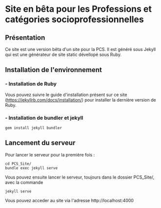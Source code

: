 # Site en bêta pour les Professions et catégories socioprofessionnelles

## Présentation

Ce site est une version bêta d'un site pour la PCS. Il est généré sous Jekyll qui est une générateur de site static dévellopé sous Ruby.

## Installation de l'environnement

### - Installation de Ruby

Vous pouvez suivre le guide d'installation présent sur ce site (https://jekyllrb.com/docs/installation/) pour installer la dernière version de Ruby.

### - Installation de bundler et jekyll

    gem install jekyll bundler

## Lancement du serveur

Pour lancer le serveur pour la première fois :
    
    cd PCS_Site/
    bundle exec jekyll serve
    
Vous pouvez ensuite lancer le serveur, toujours dans le dossier PCS_Site/, avec la commande
    
    jekyll serve
    
Vous pouvez acceder au site via l'adresse http://localhost:4000

